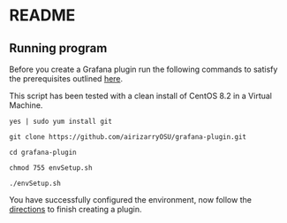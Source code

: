 # README

## Running program

Before you create a Grafana plugin run the following commands to satisfy the prerequisites outlined [here](https://grafana.com/tutorials/build-a-data-source-plugin/#1). 

This script has been tested with a clean install of CentOS 8.2 in a Virtual Machine.

```
yes | sudo yum install git
```
```
git clone https://github.com/airizarryOSU/grafana-plugin.git
```
```
cd grafana-plugin
```
```
chmod 755 envSetup.sh
```
```
./envSetup.sh
```
You have successfully configured the environment, now follow the [directions](htps://grafana.com/tutorials/build-a-data-source-plugin/#3) to finish creating a plugin.
